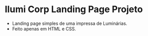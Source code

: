 # Ilumi Corp Landing Page Projeto

- Landing page simples de uma impressa de Luminárias.
- Feito apenas em HTML e CSS.
